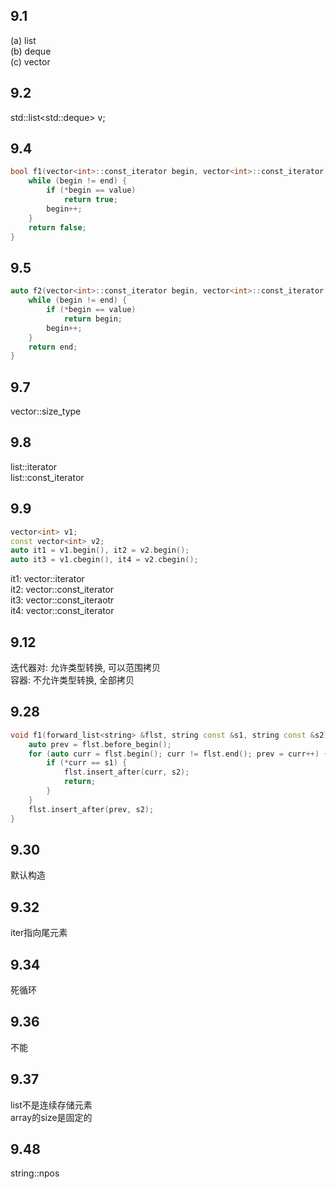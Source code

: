 ## 9.1
(a) list  
(b) deque  
(c) vector
## 9.2
std::list<std::deque<int>> v;
## 9.4
```cpp
bool f1(vector<int>::const_iterator begin, vector<int>::const_iterator end, int value) {
    while (begin != end) {
        if (*begin == value)
            return true;
        begin++;
    }
    return false;
}
```
## 9.5
```cpp
auto f2(vector<int>::const_iterator begin, vector<int>::const_iterator end, int value) {
    while (begin != end) {
        if (*begin == value)
            return begin;
        begin++;
    }
    return end;
}
```
## 9.7
vector<int>::size_type
## 9.8
list<string>::iterator  
list<string>::const_iterator
## 9.9
```cpp
vector<int> v1;
const vector<int> v2;
auto it1 = v1.begin(), it2 = v2.begin();
auto it3 = v1.cbegin(), it4 = v2.cbegin();
```
it1: vector<int>::iterator  
it2: vector<int>::const_iterator  
it3: vector<int>::const_iteraotr  
it4: vector<int>::const_iterator
## 9.12
迭代器对: 允许类型转换, 可以范围拷贝  
容器: 不允许类型转换, 全部拷贝
## 9.28
```cpp
void f1(forward_list<string> &flst, string const &s1, string const &s2) {
    auto prev = flst.before_begin();
    for (auto curr = flst.begin(); curr != flst.end(); prev = curr++) {
        if (*curr == s1) {
            flst.insert_after(curr, s2);
            return;
        }
    }
    flst.insert_after(prev, s2);
}
```
## 9.30
默认构造
## 9.32
iter指向尾元素
## 9.34
死循环
## 9.36
不能
## 9.37
list不是连续存储元素  
array的size是固定的
## 9.48
string::npos